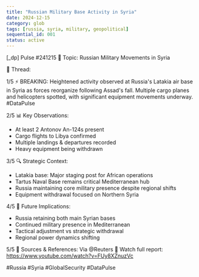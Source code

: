 ```yaml
---
title: "Russian Military Base Activity in Syria"
date: 2024-12-15
category: glob
tags: [russia, syria, military, geopolitical]
sequential_id: 001
status: active
---
```


[_dp] Pulse #241215
📍 Topic: Russian Military Movements in Syria

🧵 Thread:

1/5 ⚡️ BREAKING: Heightened activity observed at Russia's Latakia air base in Syria as forces reorganize following Assad's fall. Multiple cargo planes and helicopters spotted, with significant equipment movements underway. #DataPulse

2/5 📊 Key Observations:
- At least 2 Antonov An-124s present
- Cargo flights to Libya confirmed
- Multiple landings & departures recorded
- Heavy equipment being withdrawn

3/5 🔍 Strategic Context:
- Latakia base: Major staging post for African operations
- Tartus Naval Base remains critical Mediterranean hub
- Russia maintaining core military presence despite regional shifts
- Equipment withdrawal focused on Northern Syria

4/5 🔮 Future Implications:
- Russia retaining both main Syrian bases
- Continued military presence in Mediterranean
- Tactical adjustment vs strategic withdrawal
- Regional power dynamics shifting

5/5 🎯 Sources & References:
Via @Reuters
🔗 Watch full report: https://www.youtube.com/watch?v=FUy8XZnuzVc

#Russia #Syria #GlobalSecurity #DataPulse